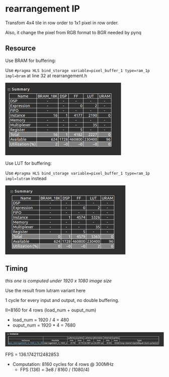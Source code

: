 # rearrangement IP

Transfom 4x4 tile in row order to 1x1 pixel in row order.

Also, it change the pixel from RGB format to BGR needed by pynq

## Resource 
Use BRAM for buffering: 

Use ```#pragma HLS bind_storage variable=pixel_buffer_1 type=ram_1p impl=bram``` at line 32 at rearrangement.h

![Alt text](images/bram.png)

Use LUT for buffering: 

Use ```#pragma HLS bind_storage variable=pixel_buffer_1 type=ram_1p impl=lutram``` instead

![Alt text](images/lutram.png)

## Timing
*this one is computed under 1920 x 1080 image size*

Use the result from lutram variant  here

1 cycle for every input and output, no double buffering.

II=8160 for 4 rows (load_num + ouput_num)
- load_num = 1920 / 4 = 480
- ouput_num = 1920 * 4 = 7680

![Alt text](images/timing.png)

FPS = 136.1742112482853
- Computation: 8160 cycles for 4 rows @ 300MHz
    - FPS (136) = 3e8 / 8160 / (1080/4)







